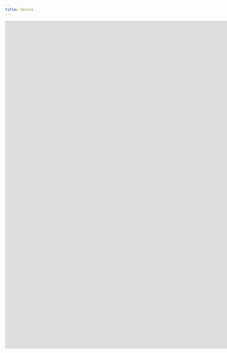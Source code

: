 ```yaml
---
title: Secure
---
```


<iframe src="https://www.youtube.com/watch?v=ITCPQweM0Sc&feature=emb_logo" width="1920" height="1080" frameborder="0" allow="autoplay; fullscreen" allowfullscreen data-uk-responsive></iframe>
